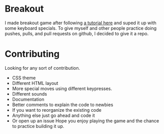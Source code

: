 # Breakout
I made breakout game after following [a tutorial here](https://developer.mozilla.org/en-US/docs/Games) and suped it up with some keyboard specials. To give myself and other people practice doing pushes, pulls, and pull requests on github, I decided to give it a repo. 
# Contributing
Looking for any sort of contribution. 

 - CSS theme
 - Different HTML layout
 - More special moves using different keypresses.
 - Different sounds
 - Documentation
 - Better comments to explain the code to newbies
 - If you want to reorganize the existing code 
 - Anything else just go ahead and code it
 - Or open up an issue
 Hope you enjoy playing the game and the chance to practice building it up.  
